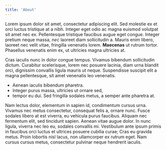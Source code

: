 ```yaml
---
title: 'About'
---
```


Lorem ipsum dolor sit amet, consectetur adipiscing elit. Sed molestie ex et orci luctus tristique at a nibh. Integer eget odio ac magna euismod volutpat sit amet nec ex. Pellentesque tristique faucibus augue eget congue. Integer pretium neque massa, *nec* laoreet diam sollicitudin a. Mauris enim libero, laoreet nec velit vitae, fringilla venenatis lorem. __Maecenas__ ut rutrum tortor. Phasellus venenatis enim ex, ut ultricies magna ultricies at. 

Cras iaculis nunc in dolor congue tempus. Vivamus bibendum sollicitudin dictum. Curabitur scelerisque, lorem nec posuere lacinia, diam urna blandit orci, dignissim convallis ligula mauris ut neque. Suspendisse suscipit elit a magna pellentesque, sit amet venenatis leo venenatis. 

- Aenean iaculis bibendum pharetra. 
- Integer purus massa, ultricies ut ornare sed, 
- tempor eu dui. Sed fringilla sodales metus, a semper ante pharetra at. 

Nam lectus dolor, elementum in sapien id, condimentum cursus urna. Vivamus nec metus consectetur, consequat felis a, ornare nunc. Fusce sodales libero at est viverra, eu vehicula purus faucibus. Aliquam nec fermentum elit, sed tincidunt sapien. Aenean vitae augue dolor. In nunc ligula, viverra nec leo eu, sodales convallis mi. Vestibulum ante ipsum primis in faucibus orci luctus et ultrices posuere cubilia curae; Cras eu gravida metus. Proin lobortis nisl lacus, non ullamcorper ex rutrum eget. Nam cursus cursus metus, consectetur pulvinar neque hendrerit iaculis.
